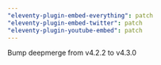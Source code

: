 ```yaml
---
"eleventy-plugin-embed-everything": patch
"eleventy-plugin-embed-twitter": patch
"eleventy-plugin-youtube-embed": patch
---
```


Bump deepmerge from v4.2.2 to v4.3.0
